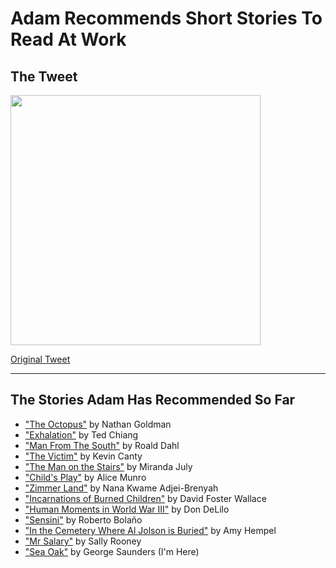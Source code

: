 # Adam Recommends Short Stories To Read At Work

## The Tweet
<img src="https://noncanon-comics.s3.amazonaws.com/img/Screenshot+2019-06-07+16.54.59.png" width="400">

[Original Tweet](https://twitter.com/juskewitch/status/1132125726793244678)

---

## The Stories Adam Has Recommended So Far

- ["The Octopus"](https://prtcls.com/article/the-octopus/) by Nathan Goldman  
- ["Exhalation"](http://www.lightspeedmagazine.com/fiction/exhalation/) by Ted Chiang
- ["Man From The South"](https://www.classicshorts.com/stories/south.html) by Roald Dahl 
- ["The Victim"](https://classic.esquire.com/article/1992/7/1/the-victim) by Kevin Canty 
- ["The Man on the Stairs"](https://www.fenceportal.org/the-man-on-the-stairs/) by Miranda July 
- ["Child's Play"](https://prosecrea.files.wordpress.com/2013/10/childs-play-by-alice-munro.pdf) by Alice Munro 
- ["Zimmer Land"](https://lithub.com/zimmer-land/) by Nana Kwame Adjei-Brenyah 
- ["Incarnations of Burned Children"](https://www.esquire.com/entertainment/books/a500/incarnations-burned-children-david-foster-wallace-0900/) by David Foster Wallace 
- ["Human Moments in World War III"](https://granta.com/human-moments-in-world-war-iii/) by Don DeLilo 
- ["Sensini"](http://www.barcelonareview.com/63/e_rb.html) by Roberto Bolaño 
- ["In the Cemetery Where Al Jolson is Buried"](http://fictionaut.com/stories/amy-hempel/in-the-cemetery-where-al-jolson-is-buried.pdf) by Amy Hempel
- ["Mr Salary"](https://granta.com/mr-salary/) by Sally Rooney
- ["Sea Oak"](http://barcelonareview.com/20/e_gs.htm) by George Saunders (I'm Here)
